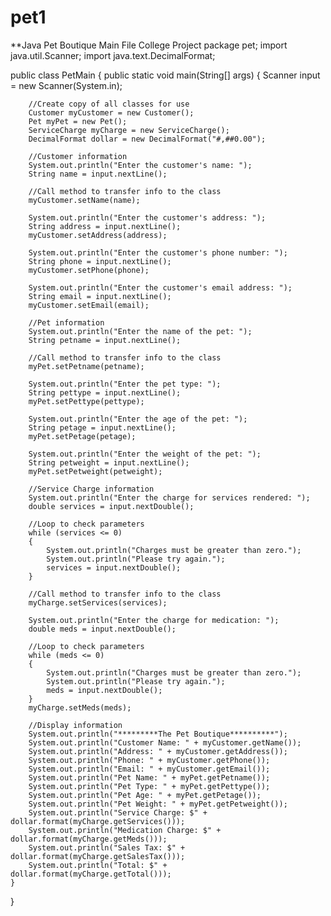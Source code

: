 # pet1
**Java Pet Boutique Main File College Project
package pet;
import java.util.Scanner;
import java.text.DecimalFormat;

public class PetMain 
{
	public static void main(String[] args) 
	{
		Scanner input = new Scanner(System.in);
		
		//Create copy of all classes for use 
		Customer myCustomer = new Customer();
		Pet myPet = new Pet();
		ServiceCharge myCharge = new ServiceCharge();	
		DecimalFormat dollar = new DecimalFormat("#,##0.00");
						
		//Customer information
		System.out.println("Enter the customer's name: ");
		String name = input.nextLine();
    
		//Call method to transfer info to the class
		myCustomer.setName(name);
		
		System.out.println("Enter the customer's address: ");
		String address = input.nextLine();
		myCustomer.setAddress(address);
		
		System.out.println("Enter the customer's phone number: ");
		String phone = input.nextLine();
		myCustomer.setPhone(phone);
		
		System.out.println("Enter the customer's email address: ");
		String email = input.nextLine();
		myCustomer.setEmail(email);		
		
		//Pet information
		System.out.println("Enter the name of the pet: ");
		String petname = input.nextLine();	
    
		//Call method to transfer info to the class
		myPet.setPetname(petname);
				
		System.out.println("Enter the pet type: ");
		String pettype = input.nextLine();
		myPet.setPettype(pettype);
				
		System.out.println("Enter the age of the pet: ");
		String petage = input.nextLine();
		myPet.setPetage(petage);
		
		System.out.println("Enter the weight of the pet: ");
		String petweight = input.nextLine();
		myPet.setPetweight(petweight);
		
		//Service Charge information
		System.out.println("Enter the charge for services rendered: ");
		double services = input.nextDouble();
    
		//Loop to check parameters
		while (services <= 0)
		{
			System.out.println("Charges must be greater than zero.");
			System.out.println("Please try again.");
			services = input.nextDouble();
		}
    
		//Call method to transfer info to the class
		myCharge.setServices(services);
				
		System.out.println("Enter the charge for medication: ");
		double meds = input.nextDouble();
    
		//Loop to check parameters
		while (meds <= 0)
		{
			System.out.println("Charges must be greater than zero.");
			System.out.println("Please try again.");
			meds = input.nextDouble();
		}
		myCharge.setMeds(meds);
		
		//Display information
		System.out.println("*********The Pet Boutique**********");
		System.out.println("Customer Name: " + myCustomer.getName());
		System.out.println("Address: " + myCustomer.getAddress());
		System.out.println("Phone: " + myCustomer.getPhone());
		System.out.println("Email: " + myCustomer.getEmail());
		System.out.println("Pet Name: " + myPet.getPetname());
		System.out.println("Pet Type: " + myPet.getPettype());
		System.out.println("Pet Age: " + myPet.getPetage());
		System.out.println("Pet Weight: " + myPet.getPetweight());
		System.out.println("Service Charge: $" + dollar.format(myCharge.getServices()));
		System.out.println("Medication Charge: $" + dollar.format(myCharge.getMeds()));
		System.out.println("Sales Tax: $" + dollar.format(myCharge.getSalesTax()));
		System.out.println("Total: $" + dollar.format(myCharge.getTotal()));
	}
}
